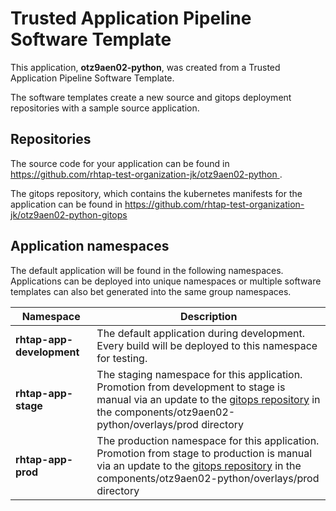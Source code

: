 # Trusted Application Pipeline Software Template

This application, **otz9aen02-python**, was created from a Trusted Application Pipeline Software Template.

The software templates create a new source and gitops deployment repositories with a sample source application. 

## Repositories

The source code for your application can be found in [https://github.com/rhtap-test-organization-jk/otz9aen02-python ](https://github.com/rhtap-test-organization-jk/otz9aen02-python ).
 
The gitops repository, which contains the kubernetes manifests for the application can be found in 
[https://github.com/rhtap-test-organization-jk/otz9aen02-python-gitops ](https://github.com/rhtap-test-organization-jk/otz9aen02-python-gitops ) 

## Application namespaces 

The default application will be found in the following namespaces. Applications can be deployed into unique namespaces or multiple software templates can also bet generated into the same group namespaces.  

|  Namespace   |  Description   |  
| -------- | -------- |   
| **rhtap-app-development** | The default application during development. Every build will be deployed to this namespace for testing. | 
| **rhtap-app-stage** | The staging namespace for this application. Promotion from development to stage is manual via an update to the [gitops repository](https://github.com/rhtap-test-organization-jk/otz9aen02-python-gitops ) in the components/otz9aen02-python/overlays/prod directory |  
| **rhtap-app-prod** | The production namespace for this application. Promotion from stage to production is manual via an update to the [gitops repository](https://github.com/rhtap-test-organization-jk/otz9aen02-python-gitops ) in the components/otz9aen02-python/overlays/prod directory | 